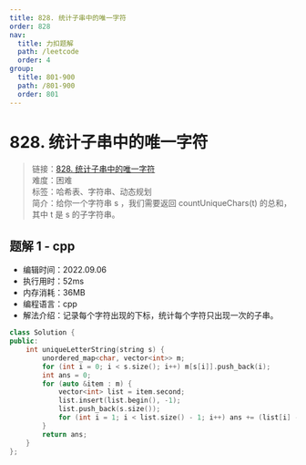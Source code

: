 ```yaml
---
title: 828. 统计子串中的唯一字符
order: 828
nav:
  title: 力扣题解
  path: /leetcode
  order: 4
group:
  title: 801-900
  path: /801-900
  order: 801
---
```


# 828. 统计子串中的唯一字符
    
> 链接：[828. 统计子串中的唯一字符](https://leetcode.cn/problems/count-unique-characters-of-all-substrings-of-a-given-string/)  
> 难度：困难  
> 标签：哈希表、字符串、动态规划  
> 简介：给你一个字符串 s ，我们需要返回 countUniqueChars(t) 的总和，其中 t 是 s 的子字符串。
      
## 题解 1 - cpp
- 编辑时间：2022.09.06
- 执行用时：52ms
- 内存消耗：36MB
- 编程语言：cpp
- 解法介绍：记录每个字符出现的下标，统计每个字符只出现一次的子串。
```cpp
class Solution {
public:
    int uniqueLetterString(string s) {
        unordered_map<char, vector<int>> m;
        for (int i = 0; i < s.size(); i++) m[s[i]].push_back(i);
        int ans = 0;
        for (auto &item : m) {
            vector<int> list = item.second;
            list.insert(list.begin(), -1);
            list.push_back(s.size());
            for (int i = 1; i < list.size() - 1; i++) ans += (list[i] - list[i - 1]) * (list[i + 1] - list[i]);
        }
        return ans;
    }
};
```

      